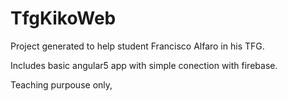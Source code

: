 # TfgKikoWeb

Project generated to help student Francisco Alfaro in his TFG.
 
Includes basic angular5 app with simple conection with firebase.

Teaching purpouse only,
